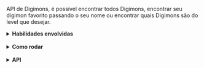 API de Digimons, é possível encontrar todos Digimons, encontrar seu digimon favorito passando o seu nome ou encontrar quais Digimons são do level que desejar.

<details>
<summary><strong>Habilidades envolvidas</strong></summary>
  - Node <br />
  - Javascript<br />
  - Express<br />
  - Sequelize<br />
  - Docker e Docker-compose<br />
  - Postgres<br />
  - Axios

</details>
<br />
<details>
<summary><strong>Como rodar</strong></summary>
  - Na raiz do projeto rode o comando `docker-compose up` para criar seu docker-compose, esse container possui o postgres com as variaveis já definidas. Caso não queira utilizar Docker, as variaveis para conexão com o banco de dados estão no arquivo ./Backend/src/database/config/database.js<br />
  - Com a conexão com o Banco de Dados criada, na pasta ./Backend rode o comando `npm install` para instalar todas as dependencias e `npm run db:reset` para criar o banco, criar as tabelas e popular o banco de dados.<br />
  - Com o Banco de Dados já criado e populado rode o comando `npm run dev` para startar a API, irá aparecer a menssagem "API escutando a rota http://localhost:3001" no console caso tudo tenha ocorrido como o esperado.
</details>
<br />
<details>
<summary><strong>API</strong></summary></br>

**`GET /`**
 - Use o endpoint `GET /` para testar a api (Ela não passa por nenhuma validação e não se conecta com o banco), em caso de sucesso retorna:
```json
{
	"message": "API funcionando"
}
```

**`GET /digimons`**
 - Retorna todos os digimons do banco.
```json
[
  {
		"id": 1,
		"name": "Koromon",
		"img": "https://digimon.shadowsmith.com/img/koromon.jpg",
		"level": "In Training"
	},
	{
		"id": 2,
		"name": "Tsunomon",
		"img": "https://digimon.shadowsmith.com/img/tsunomon.jpg",
		"level": "In Training"
	},
	{
		"id": 3,
		"name": "Yokomon",
		"img": "https://digimon.shadowsmith.com/img/yokomon.jpg",
		"level": "In Training"
	}...
]
```

**`GET /digimons/name/:name`**
 - Retorna os Digimons com esse nome. (Essa Query desconsidera letras HIGHER e LOWER e retorna também os digimons que incluirem o "name" passado)
 - No exemplo pesquisei "Agumon" e o retorno foi o seguinte:
```json
[
  {
		"id": 8,
		"name": "Agumon",
		"img": "https://digimon.shadowsmith.com/img/agumon.jpg",
		"level": "Rookie"
	},
	{
		"id": 48,
		"name": "Pagumon",
		"img": "https://digimon.shadowsmith.com/img/pagumon.jpg",
		"level": "In Training"
	},
	{
		"id": 148,
		"name": "SnowAgumon",
		"img": "https://digimon.shadowsmith.com/img/snowagumon.jpg",
		"level": "Rookie"
	}
]
```

**`GET /digimons/level/:level`**
 - Retorna os Digimons que estão nesse level.
```json
[
  {
		"id": 89,
		"name": "VenomMyotismon",
		"img": "https://digimon.shadowsmith.com/img/venommyotismon.jpg",
		"level": "Mega"
	},
	{
		"id": 90,
		"name": "WarGreymon",
		"img": "https://digimon.shadowsmith.com/img/wargreymon.jpg",
		"level": "Mega"
	},
	{
		"id": 91,
		"name": "MetalGarurumon",
		"img": "https://digimon.shadowsmith.com/img/metalgarurumon.jpg",
		"level": "Mega"
	}...
]
```

**`POST /digimons`**
 - Cria um novo digimon no banco de dados.
 - Você precisa passar o seguinte payload no body da requisição
 ```json
	{
		"name": "Koromon",
		"img": "https://digimon.shadowsmith.com/img/koromon.jpg",
		"level": "In Training"
	}
```
 - Em caso de sucesso retorna o digimon criado e o código 200
```json
	{
		"id": 218,
		"name": "Koromon",
		"img": "https://digimon.shadowsmith.com/img/koromon.jpg",
		"level": "In Training"
	}

```

**`PUT /digimons/:id`**
 - Atualiza um digimon já existente no banco de dados.
 - Você precisa passar o seguinte payload no body da requisição:
 ```json
	{
		"name": "Koromon",
		"img": "https://digimon.shadowsmith.com/img/koromon.jpg",
		"level": "In Training"
	}
```
 - Em caso de sucesso retorna a seguinte resposta com o código 200
```json
	{
		"id": 20,
		"name": "Koromon22",
		"img": "https://digimon.shadowsmith.com/img/koromon.jpg",
		"level": "In Training"
	}

```

**`DELETE /digimons/:id`**
 - Deleta um digimon do banco de dados.
 - Em caso de sucesso retorna a seguinte resposta com o código 200
```json
	{
		"success": true,
		"message": "Digimon excluído com sucesso"
	}

```

</details>
